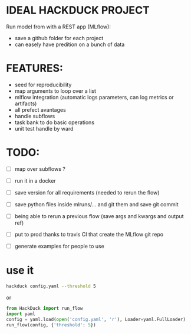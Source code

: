 # IDEAL HACKDUCK PROJECT

Run model from with a REST app (MLflow):
  - save a github folder for each project
  - can easely have predition on a bunch of data



# FEATURES:
 - seed for reproducibility
 - map arguments to loop over a list
 - mlflow integration (automatic logs parameters, can log metrics or artifacts)
 - all prefect avantages
 - handle subflows
 - task bank to do basic operations
 - unit test handle by ward


# TODO:
 - [ ] map over subflows ?
 - [ ] run it in a docker
 - [ ] save version for all requirements (needed to rerun the flow)
 - [ ] save python files inside mlruns/... and git them and save git commit
 - [ ] being able to rerun a previous flow (save args and kwargs and output ref)
 - [ ] put to prod thanks to travis CI that create the MLflow git repo
 - [ ] generate examples for people to use


# use it

```bash
hackduck config.yaml --threshold 5
```

or

```python
from HackDuck import run_flow
import yaml
config = yaml.load(open('config.yaml', 'r'), Loader=yaml.FullLoader)
run_flow(config, {'threshold': 5})
```

